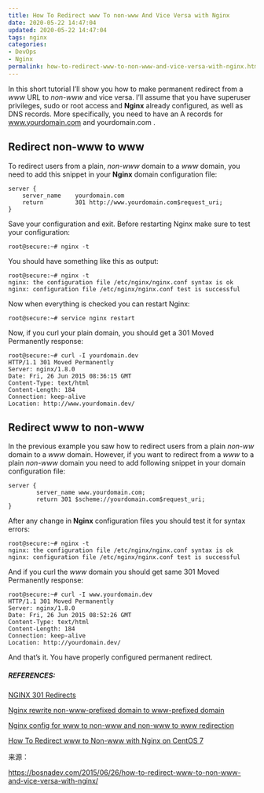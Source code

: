 ```yaml
---
title: How To Redirect www To non-www And Vice Versa with Nginx
date: 2020-05-22 14:47:04
updated: 2020-05-22 14:47:04
tags: nginx
categories: 
- DevOps
- Nginx
permalink: how-to-redirect-www-to-non-www-and-vice-versa-with-nginx.html
---
```


In this short tutorial I’ll show you how to make permanent redirect from a *www* URL to *non-www* and vice versa. I’ll assume that you have superuser privileges, sudo or root access and **Nginx** already configured, as well as DNS records. More specifically, you need to have an A records for www.yourdomain.com and yourdomain.com .

## Redirect non-www to www

To redirect users from a plain, *non-www* domain to a *www* domain, you need to add this snippet in your **Nginx** domain configuration file:

```shell
server {
    server_name    yourdomain.com
    return         301 http://www.yourdomain.com$request_uri;
}
```



Save your configuration and exit. Before restarting Nginx make sure to test your configuration:

```shell
root@secure:~# nginx -t
```



You should have something like this as output:

```shell
root@secure:~# nginx -t
nginx: the configuration file /etc/nginx/nginx.conf syntax is ok
nginx: configuration file /etc/nginx/nginx.conf test is successful
```



Now when everything is checked you can restart Nginx:

```shell
root@secure:~# service nginx restart
```



Now, if you curl your plain domain, you should get a 301 Moved Permanently response:

```shell
root@secure:~# curl -I yourdomain.dev
HTTP/1.1 301 Moved Permanently
Server: nginx/1.8.0
Date: Fri, 26 Jun 2015 08:36:15 GMT
Content-Type: text/html
Content-Length: 184
Connection: keep-alive
Location: http://www.yourdomain.dev/
```



## Redirect www to non-www

In the previous example you saw how to redirect users from a plain *non-ww* domain to a *www* domain. However, if you want to redirect from a *www* to a plain *non-www* domain you need to add following snippet in your domain configuration file:

```shell
server {
        server_name www.yourdomain.com;
        return 301 $scheme://yourdomain.com$request_uri;
}
```



After any change in **Nginx** configuration files you should test it for syntax errors:

```shell
root@secure:~# nginx -t
nginx: the configuration file /etc/nginx/nginx.conf syntax is ok
nginx: configuration file /etc/nginx/nginx.conf test is successful
```



And if you curl the *www* domain you should get same 301 Moved Permanently response:

```
root@secure:~# curl -I www.yourdomain.dev
HTTP/1.1 301 Moved Permanently
Server: nginx/1.8.0
Date: Fri, 26 Jun 2015 08:52:26 GMT
Content-Type: text/html
Content-Length: 184
Connection: keep-alive
Location: http://yourdomain.dev/
```



And that’s it. You have properly configured permanent redirect.



##### REFERENCES:

[NGINX 301 Redirects](http://jeffsebring.com/2012/10/25/nginx-301-redirects/)

[Nginx rewrite non-www-prefixed domain to www-prefixed domain](https://stackoverflow.com/a/15517045/975850)

[Nginx config for www to non-www and non-www to www redirection](https://rtcamp.com/tutorials/nginx/www-non-www-redirection/)

[How To Redirect www to Non-www with Nginx on CentOS 7](https://www.digitalocean.com/community/tutorials/how-to-redirect-www-to-non-www-with-nginx-on-centos-7)



来源：

https://bosnadev.com/2015/06/26/how-to-redirect-www-to-non-www-and-vice-versa-with-nginx/